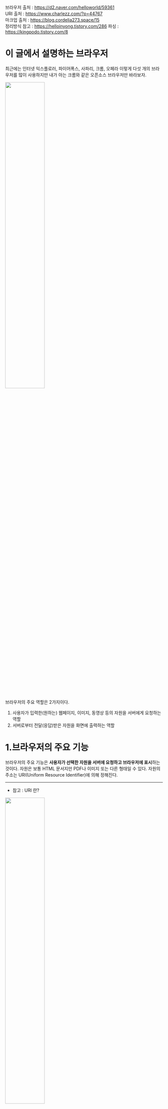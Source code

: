 브라우저 출처 : https://d2.naver.com/helloworld/59361 <br>
URI 출처      : https://www.charlezz.com/?p=44767 <br>
마크업 출처   : https://blog.cordelia273.space/15 <br>
정리방식 참고 : https://helloinyong.tistory.com/286
파싱 : https://kingpodo.tistory.com/8

# 이 글에서 설명하는 브라우저
최근에는 인터넷 익스플로러, 파이어폭스, 사파리, 크롬, 오페라 이렇게 다섯 개의 브라우저를 많이 사용하지만 내가 아는 크롬와 같은 오픈소스 브라우저만 바라보자.

<img src="https://github.com/steadykyu/TIL/blob/master/Miscellaneous/BackendRoadMap/img/3-10.png" width = 50% height = 50%>

브라우저의 주요 역할은 2가지이다.

1. 사용자가 입력한(원하는) 웹페이지, 이미지, 동영상 등의 자원을 서버에게 요청하는 역할
2. 서버로부터 전달(응답)받은 자원을 화면에 출력하는 역할

# 1.브라우저의 주요 기능
브라우저의 주요 기능은 **사용자가 선택한 자원을 서버에 요청하고 브라우저에 표시**하는 것이다. 
자원은 보통 HTML 문서지만 PDF나 이미지 또는 다른 형태일 수 있다. 자원의 주소는 URI(Uniform Resource Identifier)에 의해 정해진다.
***
+ 참고 : URI 란?

<img src="https://github.com/steadykyu/TIL/blob/master/Miscellaneous/BackendRoadMap/img/3-9.png" width = 50% height = 50%>

```
URI는 특정 리소스를 식별하는 통합 자원 식별자(Uniform Resource Identifier)를 의미한다. 
웹 기술에서 사용하는 논리적 또는 물리적 리소스를 식별하는 고유한 문자열 시퀀스다.

그림에서 두 주소는 모두 index.html을 가리키고 있다.
첫번째 주소는 웹서버의 실제 파일 위치를 나타내는 주소이므로 URI이면서 URL이다.
두번째 주소는 실제로 index라는 파일이 웹서버에 존재하지 않으므로 URL은 아니다. 
하지만 서버 내부에서 이를 처리하여 결국 index.html을 가리키기 때문에 URI라고 볼 수 있다.

비록 URL은 URI의 서브셋이지만 URI와 URL의 가장 큰 차이점은 바로 아래와 같다. 
- URI는 식별하고, URL은 위치를 가르킨다는 점이다.
```
***
브라우저는 HTML과 CSS 명세에 따라 HTML 파일을 해석해서 표시하는데 이 명세는 웹 표준화 기구인 W3C(World Wide Web Consortium)에서 정한다.과거에는 브라우저들이 일부만 이 명세에 따라 구현하고 독자적인 방법으로 확장함으로써 웹 제작자가 심각한 호환성 문제를 겪었지만 **최근에는 대부분의 브라우저가 표준 명세를 따른다.**

브라우저의 사용자 인터페이스는 서로 닮아 있는데 다음과 같은 요소들이 일반적이다.
+ URI를 입력할 수 있는 주소 표시 줄
+ 이전 버튼과 다음 버튼
+ 북마크
+ 새로 고침 버튼과 현재 문서의 로드를 중단할 수 있는 정지 버튼
+ 홈 버튼

브라우저의 사용자 인터페이스는 표준 명세가 없음에도 불구하고 수 년간 서로의 장점을 모방하면서 현재에 이르게 되었다. 
HTML5 명세는 주소 표시줄, 상태 표시줄, 도구 모음과 같은 일반적인 요소를 제외하고 브라우저의 필수 UI를 정의하지 않았다.

# 2.브라우저의 기본 구조
> 브라우저의 주요 구성 요소는 다음과 같다.(1.1)
1. 사용자 인터페이스 - 주소 표시줄, 이전/다음 버튼, 북마크 메뉴 등. 요청한 페이지를 보여주는 창을 제외한 나머지 모든 부분이다.
2. 브라우저 엔진 - 사용자 인터페이스와 렌더링 엔진 사이의 동작을 제어.
3. **렌더링 엔진** - 요청한 콘텐츠를 표시. 예를 들어 HTML을 요청하면 HTML과 CSS를 파싱하여 화면에 표시함.
4. 통신 - HTTP 요청과 같은 네트워크 호출에 사용됨. 이것은 플랫폼 독립적인 인터페이스이고 각 플랫폼 하부에서 실행됨.
5. UI 백엔드 - 콤보 박스와 창 같은 기본적인 장치를 그림. 플랫폼에서 명시하지 않은 일반적인 인터페이스로서, OS 사용자 인터페이스 체계를 사용.
6. 자바스크립트 해석기 - 자바스크립트 코드를 해석하고 실행.
7. 자료 저장소 - 이 부분은 자료를 저장하는 계층이다. 쿠키를 저장하는 것과 같이 모든 종류의 자원을 하드 디스크에 저장할 필요가 있다. HTML5 명세에는 브라우저가 지원하는 '웹 데이터 베이스'가 정의되어 있다.
<img src="https://github.com/steadykyu/TIL/blob/master/Miscellaneous/BackendRoadMap/img/3-1.png" width = 50% height = 50%>

크롬은 대부분의 브라우저와 달리 각 탭마다 별도의 렌더링 엔진 인스턴스를 유지하는 것이 주목할만하다. 각 탭은 독립된 프로세스로 처리된다.

# 3.렌더링 엔진의 정의
렌더링 엔진의 역할은 **요청 받은 내용을 브라우저 화면에 표시하는 일**이다.

렌더링 엔진은 HTML 및 XML 문서와 이미지를 표시할 수 있다. 물론 플러그인이나 브라우저 확장 기능을 이용해 PDF와 같은 다른 유형도 표시할 수 있다. 
**그러나 이 장에서는 HTML과 이미지를 CSS로 표시하는 주된 사용 패턴에 초점을 맞출 것이다.**

## 3.1 렌더링 엔진 - 웹킷 엔진
이 글에서 다루는 브라우저 크롬은 웹킷(Webkit) 엔진으로 제작되었다.현재는 자체 개발한 웹킷에서 파생된 Blink를 실제로 사용되고 있으나, 웹킷으로 다루도록 하겠다.

웹킷은 최초 리눅스 플랫폼에서 동작하기 위해 제작된 오픈소스 엔진인데 애플이 맥과 윈도우즈에서 사파리 브라우저를 지원하기 위해 수정을 가했다. 더 자세한 내용은 webkit.org를 참조한다.

> 파싱이란?

렌더링 엔진의 동작 과정에 들어가기 전에, 파싱이란 단어를 알고있어야한다.

<img src="https://github.com/steadykyu/TIL/blob/master/Miscellaneous/BackendRoadMap/img/3-11.png" width = 50% height = 50%>

parsing은 구문 분석이라고 한다.즉 데이터(문장)를 분해 분석하여 원하는 형태로 조립하고 다시 빼내는 프로그램을 말한다. 웹상에서 주어진 정보를 내가 원하는 형태로 가공하여 서버에서 불러들이는 작업을 말한다.

## 3.2동작 과정
렌더링 엔진은 통신으로부터 요청한 문서의 내용을 얻는 것으로 시작하는데 문서의 내용은 보통 8KB 단위로 전송된다.

다음은 렌더링 엔진의 기본적인 동작 과정이다.

<img src="https://github.com/steadykyu/TIL/blob/master/Miscellaneous/BackendRoadMap/img/3-2.png" width = 50% height = 50%>

렌더링 엔진(rendering engine)은 HTML 문서를 파싱하고 "콘텐츠 트리" 내부에서 태그를 DOM 노드로 변환한다. 그 다음 외부 CSS 파일과 함께 포함된 스타일 요소도 파싱한다. 
스타일 정보와 HTML 표시 규칙은 "렌더 트리"라고 부르는 또 다른 트리를 생성한다.(render tree/ 아래 예시를 참고하자)

렌더 트리는 색상 또는 면적과 같은 시각적 속성이 있는 사각형을 포함하고 있는데 정해진 순서대로 화면에 표시된다.

렌더 트리 생성이 끝나면 배치가 시작되는데 이것은 각 노드가 화면의 정확한 위치에 표시되는 것을 의미한다. 다음은 UI 백엔드에서 렌더 트리의 각 노드를 가로지르며 형상을 만들어 내는 그리기 과정이다.

일련의 과정들이 점진적으로 진행된다는 것을 아는 것이 중요하다. 렌더링 엔진은 좀 더 나은 사용자 경험을 위해 가능하면 빠르게 내용을 표시하는데 **모든 HTML을 파싱할 때까지 기다리지 않고 배치와 그리기 과정을 시작**한다. 
네트워크로부터 나머지 내용이 전송되기를 기다리는 동시에 받은 내용의 일부를 먼저 화면에 표시하는 것이다.

## 3.3동작 과정 예시
<img src="https://github.com/steadykyu/TIL/blob/master/Miscellaneous/BackendRoadMap/img/3-3.png" width = 50% height = 50%>

> 웹킷 동작과정

웹킷은 **렌더 객체(render object)** 로 구성되어 있는 **렌더 트리(render tree)** 라는 용어를 사용한다. 
요소를 배치하는데 **배치(layout)** 라는 용어를 사용하며 **어태치먼트(attachment)** 는 웹킷이 렌더 트리를 생성하기 위해 DOM 노드와 시각 정보를 연결하는 과정이다. 

# 4.파싱과 DOM 트리 구축
## 4.1 파싱 일반
문서 파싱은 브라우저가 코드를 이해하고 사용할 수 있는 구조로 변환하는 것을 의미한다. 파싱 결과는 보통 문서 구조를 나타내는 노드 트리인데 파싱 트리(parse tree) 또는 문법 트리(syntax tree)라고 부른다.

예를 들면 2+3-1과 같은 표현식은 다음과 같은 트리가 된다.
> 수학표현식을 파싱한 트리노드

<img src="https://github.com/steadykyu/TIL/blob/master/Miscellaneous/BackendRoadMap/img/3-5.png" width = 50% height = 50%>

### 4.1.1 문법
파싱은 문서에 작성된 언어 또는 형식의 규칙에 따르는데 파싱할 수 있는 **모든 형식은 정해진 용어와 구문 규칙에 따라야 한다.**
이것을 문맥 자유 문법이라고 한다. 인간의 언어는 이런 모습과는 다르기 때문에 기계적으로 파싱이 불가능하다.

### 4.1.2 파서-어휘 분석기 조합
파싱은 **어휘 분석**과 **구문 분석**이라는 두 가지로 구분할 수 있다.

1.어휘 분석은 자료를 토큰으로 분해하는 과정이다. 토큰은 유효하게 구성된 단위의 집합체로 용어집이라고도 할 수 있는데 인간의 언어로 말하자면 사전에 등장하는 모든 단어에 해당된다. 어휘 분석기는 공백과 줄 바꿈 같은 의미 없는 문자를 제거한다.

2.구문 분석은 언어의 구문 규칙을 적용하는 과정이다.

즉 파서는 보통 두 가지 일을 하는데 **자료를 유효한 토큰으로 분해하는 어휘 분석기(토큰 변환기 라고도 부름)** 가 있고 **언어 구문 규칙에 따라 문서 구조를 분석함으로써 파싱 트리를 생성**하는 파서가 있다. 

> 문서 소스로부터 파싱 트리를 만드는 과정

<img src="https://github.com/steadykyu/TIL/blob/master/Miscellaneous/BackendRoadMap/img/3-6.png" width = 15% height = 15%>

파싱 과정은 반복된다. 파서는 보통 어휘 분석기로부터 새 토큰을 받아서 구문 규칙과 일치(구문 분석)하는지 확인한다. 규칙에 맞으면 토큰에 해당하는 노드가 파싱 트리에 추가되고 파서는 또 다른 토큰을 요청한다.

규칙에 맞지 않으면 파서는 토큰을 내부적으로 저장하고 토큰과 일치하는 규칙이 발견될 때까지 요청한다. 맞는 규칙이 없는 경우 예외로 처리하는데 이것은 문서가 유효하지 않고 구문 오류를 포함하고 있다는 의미다.

### 4.1.3 변환
파서 트리는 최종 결과물이 아니다. 파싱은 보통 문서를 다른 양식으로 변환하는데 컴파일이 하나의 예가 된다.

소스 코드를 기계 코드로 만드는 컴파일러는 파싱 트리 생성 후 이를 기계 코드 문서로 변환한다.

> 컴파일 과정

<img src="https://github.com/steadykyu/TIL/blob/master/Miscellaneous/BackendRoadMap/img/3-7.png" width =15% height = 15%>

### 4.1.4 파싱 예
이전의 수학표현식을 파싱한 트리노드의 그림은 수학 표현식을 파싱 트리로 만들었었다. 간단한 수학 언어를 정의하고 파싱 과정을 살펴 보자.

어휘: 수학 언어는 정수, 더하기 기호, 빼기 기호를 포함한다.

구문규칙:
```
1.언어 구문의 기본적인 요소는 표현식, 항, 연산자이다.
2.언어에 포함되는 표현식의 수는 제한이 없다.
3.표현식은 "항" 뒤에 "연산자" 그 뒤에 또 다른 항이 따르는 형태로 정의한다.
4.연산자는 더하기 토큰 또는 빼기 토큰이다.
5.정수 토큰 또는 하나의 표현식은 항이다.
```
위의 어휘와 구문으로 입력된 값 2+3-1을 분석해 보자.

규칙에 맞는 첫 번째 부분 문자열은 2이다. 규칙 5번에 따르면 이것은 하나의 항이다.<br>

두 번째로 맞는 것은 2+3 인데 이것은 항 뒤에 연산자와 또 다른 항이 등장한다는 세 번째 규칙과도 일치한다. 
입력 값의 2+3-1까지 진행하면 또 다른 일치를 발견할 수 있다. 

2+3은 항과 연산자와 항으로 구성된 하나의 새로운 항이라는 것을 알고 있기 때문에 2+3-1은 하나의 표현식이 된다. 
반면 2++은 어떤 규칙과도 맞지 않기 때문에 유효하지 않은 입력이 된다.

### 4.1.5 어휘와 구문에 대한 공식적인 정의
+ 어휘는 보통 정규 표현식으로 표현한다. 예를 들면 언어는 다음과 같이 정의될 것이다.
```
INTEGER : 0|[1-9][0-9]*  
PLUS : +  
MINUS : - 
```
보시다시피 정수는 정규 표현식으로 정의한다.

+ 구문은 보통 BNF 라고 부르는 형식에 따라 정의한다. 언어는 다음과 같이 정의될 것이다.
```
expression := term operation term  
operation := PLUS | MINUS  
term := INTEGER | expression  
```
문법이 문맥 자유 문법이라면 언어는 정규 파서로 파싱할 수 있다. <br>
모든 형식이 정해진 용어와 구문 규칙에 따른다는 문맥 자유 문법을 쉽게 말하면 완전히 BNF로 표현 가능한 문법이라고 말할수 있다.
공식적인 정의는 위키백과의 문맥 자유 문법을 참조한다.

### 4.1.6 파서의 종류
파서는 기본적으로 **하향식 파서**와 **상향식 파서**가 있다. <br>
하향식 파서는 구문의 상위 구조로부터 일치하는 부분을 찾기 시작하는데 반해 상향식 파서는 낮은 수준에서 점차 높은 수준으로 찾는다.

두 종류의 파서가 예제를 어떻게 파싱하는지 살펴보자.

하향식 파서는 2+3과 같은 표현식에 해당하는 높은 수준의 규칙을 먼저 찾는다. 그 다음 표현식으로 2+3-1을 찾을 것이다. 
표현식을 찾는 과정은 일치하는 다른 규칙을 점진적으로 더 찾아내는 방식인데 어쨌거나 가장 높은 수준의 규칙을 먼저 찾는 것으로부터 시작한다.

상향식 파서는 입력 값을 규칙으로 바꾸는데 이 과정은 입력 값의 끝까지 진행된다. 부분적으로 일치하는 표현식은 파서 스택에 쌓인다.
> 상향식 파서 예시

스택|입력값(2+3-1)
---|---
항|+3-1
항연산자|3-1
표현식|-1
표현식 연산자|1
표현식|

상향식 파서는 입력 값의 오른쪽으로 이동하면서(입력 값의 처음을 가리키는 포인터가 오른쪽으로 이동하는 것을 상상) 구문 규칙으로 갈수록 남는 것이 점차 감소하기 때문에 이동-감소 파서라고 부른다.

### 4.1.7 파서 자동 생성
파서를 생성해 줄 수 있는 도구를 **파서 생성기**라고 한다. <br>
언어에 어휘나 구문 규칙 같은 문법을 부여하면 동작하는 파서를 만들어 준다. <br>
파서를 생성하는 것은 파싱에 대한 깊은 이해를 필요로 하고 수동으로 파서를 최적화하여 생성하는 것은 쉬운 일이 아니기 때문에 파서 생성기는 매우 유용하다.

웹킷은 잘 알려진 두 개의 파서 생성기를 사용한다. **어휘 생성을 위한 플렉스(Flex)**와 **파서 생성을 위한 바이슨(Bison)** 이다. 
렉스(Lex)와 약(Yacc)이라는 이름과 함께 들어본 적이 있을지도 모르겠다. 
플렉스는 **토큰의 정규 표현식 정의를 포함하는 파일을 입력** (주로 어휘) 받고 바이슨은 **BNF 형식의 언어 구문 규칙**을 입력 받는다.

## 4.2 HTML 파서
HTML 파서는 HTML 마크업을 파싱 트리로 변환한다.

> 마크업언어란?
``` 
"마크(Mark)"로 둘러싸인 언어입니다. "태크(Tag)"로 둘러싸였다고도 표현합니다.ex) < >
HTML, XML 등의 마크업 언어들은 문서의 구조를 정의합니다. 쉽게 말하면 문서의 골격에 해당하는 부분을 작성하는데 사용합니다.
```

### 4.2.1 HTML 문법 정의
HTML의 어휘와 문법은 W3C에 의해 명세로 정의되어 있다. 현재 버전은 HTML4와 초안 상태로 진행 중인 HTML5 이다.

### 4.2.2 문맥 자유 문법이 아님
파싱 일반 소개를 통해 알게 된 것처럼 문법은 BNF와 같은 형식을 이용하여 공식적으로 정의할 수 있다. 

안타깝게도 모든 전통적인 파서는 HTML에 적용할 수 없다. 그럼에도 불구하여 지금까지 파싱을 설명한 것은 그냥 재미 때문은 아니다. 파싱은 CSS와 자바스크립트를 파싱하는 데 사용된다. HTML은 파서가 요구하는 문맥 자유 문법에 의해 쉽게 정의할 수 없다.

HTML 정의를 위한 공식적인 형식으로 DTD(문서 형식 정의)가 있지만 이것은 문맥 자유 문법이 아니다.

이것은 언뜻 이상하게 보일 수도 있는데 HTML이 XML과 유사하기 때문이다. 사용할 수 있는 XML 파서는 많은데, HTML을 XML 형태로 재구성한 XHTML도 있는데 무엇이 큰 차이점일까?

차이점은 HTML이 더 **너그럽다**는 점이다. 
HTML은 암묵적으로 태그에 대한 생략이 가능하다. 가끔 시작 또는 종료 태그 등을 생략한다. 전반적으로 뻣뻣하고 부담스러운 XML에 반하여 HTML은 **유연한** 문법이다.

이런 작은 차이가 큰 차이를 만들어 낸다. 웹 제작자의 실수를 너그럽게 용서하고 편하게 만들어주는 이것이야 말로 HTML이 인기가 있었던 이유다.

다른 한편으로는 공식적인 문법으로 작성하기 어렵게 만드는 문제가 있다. 
**정리하자면 HTML은 파싱하기 어렵고 전통적인 구문 분석이 불가능하기 때문에 문맥 자유 문법이 아니라는 것이다.** 유사한 XML 파서로도 파싱하기 쉽지 않다. 

### 4.2.3 HTML DTD
HTML의 정의는 DTD 형식 안에 있는데 SGML 계열 언어의 정의를 이용한 것이다. 이 형식은 허용되는 모든 요소와 그들의 속성 그리고 중첩 구조에 대한 정의를 포함한다.

> SGML 언어란?
```
SGML(Standard Generalized Markup Language)은 문서용 마크업 언어를 정의하기 위한 메타 언어이다.

SGML은 많은 응용이 가능하도록 다양한 마크업 구문을 제공한다. 심지어는 SGML 선언을 변경함으로써 꺾쇠 괄호('<', '>')를 사용하지 않는 것도 가능하기 때문에, 상세 참조 구문(concrete reference syntax)로도 불린다.
```
앞서 말 한대로 HTML DTD는 문맥 자유 문법이 아니다.

DTD는 여러 변종이 있다. 엄격한 형식은 명세만을 따르지만 다른 형식은 낡은 브라우저에서 사용된 마크업을 지원한다.<br>
낡은 마크업을 지원하는 이유는 오래된 콘텐츠에 대한 하위 호환성 때문이다. 현재의 엄격한 형식 DTD는 www.w3.org/TR/html4/strict.dtd 에서 확인할 수 있다.

### 4.2.4 DOM
"파싱 트리"는 DOM 요소와 속성 노드의 트리로서 출력 트리가 된다.<br>
DOM은 문서 객체 모델(Document Object Model)의 준말이다. 이것은 HTML 문서의 객체 표현이고 외부를 향하는 자바스크립트와 같은 HTML 요소의 연결 지점이다. 트리의 최상위 객체는 문서이다.

DOM은 마크업과 1:1의 관계를 맺는다. 예를 들면 이런 마크업이 있다.
```html
 <html>
  <body>
   <p>Hello World</p>
   <div><img src="example.png" /></div>
  </body>
</html>  
```
이것은 아래와 같은 DOM 트리로 변환할 수 있다.
> 예제 마크업의 DOM트리

<img src="https://github.com/steadykyu/TIL/blob/master/Miscellaneous/BackendRoadMap/img/3-8.png" width = 50% height = 50%>

HTML과 마찬가지로 DOM은 W3C에 의해 명세(www.w3.org/DOM/DOMTR)가 정해져 있다. <br>
이것은 문서를 다루기 위한 일반적인 명세(설명서)인데 부분적으로 HTML 요소를 설명하기도 한다. 

트리가 DOM 노드를 포함한다고 말하는 것은 DOM 접점의 하나를 실행하는 요소를 구성한다는 의미다. 브라우저는 내부의 다른 속성들을 이용하여 이를 구체적으로 실행한다.(모르겠음)

### 4.2.5 파싱 알고리즘
앞서 말한대로 HTML은 일반적인 하향식 또는 상향식 파서로 파싱이 안되는데 그 이유는 다음과 같다.

1.언어의 너그러운 속성.
2.잘 알려져 있는 HTML 오류에 대한 브라우저의 관용.
3.변경에 의한 재파싱. 일반적으로 소스는 파싱하는 동안 변하지 않지만 HTML에서 document.write을 포함하고 있는 스크립트 태그는 토큰을 추가할 수 있기 때문에 실제로는 입력 과정에서 파싱이 수정된다.

일반적인 파싱 기술을 사용할 수 없기 때문에 브라우저는 HTML 파싱을 위해 별도의 파서를 생성한다.

알고리즘은 토큰화와 트리 구축 이렇게 두 단계로 되어 있다. 

토큰화는 어휘 분석으로서 입력 값을 토큰으로 파싱한다. HTML에서 토큰은 시작 태그, 종료 태그, 속성 이름과 속성 값이다.

토큰화는 토큰을 인지해서 트리 생성자로 넘기고 다른 토큰을 확인하기 위해 다음 문자를 확인한다. 그리고 입력의 마지막까지 이 과정을 반복한다.
> HTML 파싱 과정

<img src="https://github.com/steadykyu/TIL/blob/master/Miscellaneous/BackendRoadMap/img/3-12.png" width = 50% height = 50%>

### 4.2.6 토큰화 알고리즘
알고리즘의 결과물은 HTML 토큰이다. 알고리즘은 상태 기계(State Machine)라고 볼 수 있다.  각 상태는 하나 이상의 연속된 문자를 입력받아 이 문자에 따라 다음 상태를 갱신한다. 그러나 결과는 현재의 토큰화 상태와 트리 구축 상태의 영향을 받는데. 이것은 같은 문자를 읽어 들여도 현재 상태에 따라 다음 상태의 결과가 다르게 나온다는 것을 의미한다. 알고리즘은 전체를 설명하기에 너무 복잡하니 원리 이해를 도울만한 간단한 예제를 한번 보자.

다음은 HTML 토큰화를 설명하기 위한 기본적인 예제이다.
```html
 <html>
   <body>
      Hello world
   </body>
</html>
```
초기 상태는 **자료 상태** 이다. \< 문자를 만나면 상태는 **태그 열림 상태**로 변한다. a 부터 z까지의 문자를 만나면 "시작 태그 토큰"을 생성하고 상태는 "태그 이름 상태"로 변하는데 이 상태는 \> 문자를 만날 때까지 유지한다. 각 문자에는 새로운 토큰 이름이 붙는데 이 경우 생성된 토큰은 html 토큰이다.<br>
(자료상태 -> 태그 열림상태 -> 태그 이름 상태)

\>문자에 도달하면 현재 토큰이 발행되고 상태는 다시 "자료 상태"로 바뀐다. 태그는 동일한 절차에 따라 처리된다. 지금까지 html 태그와 body 태그를 발행했고 다시 "자료 상태"로 돌아왔다.  Hello World의 H 문자를 만나면 문자 토큰이 생성되고 발행될 것이다. 이것은 종료 태그의 < 문자를 만날 때까지 진행된다. Hello World의 각 문자를 위한 문자 토큰을 발행할 것이다.<br>
( 태그 이름 상태 -> (\>)자료상태 -> 문자토큰 생성 및 발행)

다시 "태그 열림 상태"가 되었다. / 문자는 종료 태그 토큰을 생성하고 "태그 이름 상태"로 변경 될 것이다. 이 상태는 > 문자를 만날 때까지 유지된다. 그리고 새로운 태그 토큰이 발행되고 다시 "자료 상태"가 된다. 또한 동일하게 처리될 것이다.<br>
(문자토큰 생성 및 발행 --> (\</)종료 태그열림상태 -> (\>)자료상태 )

> 입력 예제의 토큰화

<img src="https://github.com/steadykyu/TIL/blob/master/Miscellaneous/BackendRoadMap/img/3-13.png" width = 50% height = 50%>

### 4.2.7 트리 구축 알고리즘
파서가 생성되면 문서 객체가 생성된다. 트리 구축이 진행되는 동안 문서 최상단에서는 DOM 트리가 수정되고 요소가 추가된다. 토큰화에 의해 발행된 각 노드는 트리 생성자에 의해 처리된다. 각 토큰을 위한 DOM 요소의 명세는 정의되어 있다. DOM 트리에 요소를 추가하는 것이 아니라면 열린 요소는 스택(임시 버퍼 저장소)에 추가된다. 이 스택은 부정확한 중첩과 종료되지 않은 태그를 교정한다. 알고리즘은 상태 기계라고 설명할 수 있고 상태는 "삽입 모드" 라고 부른다.

아래 입력 예제의 트리 생성 과정을 보자.
```
 <html>
   <body>
      Hello world
   </body>
</html>  
```
트리 구축 단계의 입력 값은 토큰화 단계에서 만들어지는 일련의 토큰이다. 받은 html 토큰은 "html 이전" 모드가 되고 토큰은 이 모드에서 처리된다. 이것은 HTMLHtmlElement 요소를 생성하고 문서 객체의 최상단에 추가된다.

상태는 "head 이전" 모드로 바뀌었고 "body" 토큰을 받았다. "head" 토큰이 없더라도 HTMLHeadElement는 묵시적으로 생성되어 트리에 추가될 것이다.

곧이어 "head 안쪽" 모드로 이동했고 다음은 "head 다음" 모드로 간다. body 토큰이 처리 되었고 HTMLBodyElement가 생성되어 추가됐으며 "body 안쪽" 모드가 되었다.

"Hellow world" 문자열의 문자 토큰을 받았다. 첫 번째 토큰이 생성되고 "본문" 노드가 추가되면서 다른 문자들이 그 노드에 추가될 것이다.

body 종료 토큰을 받으면 "body 다음" 모드가 된다. html 종료 태그를 만나면 "body 다음 다음" 모드로 바뀐다. 마지막 파일 토큰을 받으면 파싱을 종료한다.

> 예제 html 트리 구축

<img src="https://github.com/steadykyu/TIL/blob/master/Miscellaneous/BackendRoadMap/img/3-14.png" width = 50% height = 50%>

### 4.2.8 파싱이 끝난 이후의 동작
이번 단계에서 브라우저는 문서와 상호작용할 수 있게 되고 문서 파싱 이후에 실행되어야 하는 "지연" 모드 스크립트를 파싱하기 시작한다. 문서 상태는 "완료"가 되고 "로드" 이벤트가 발생한다.

### 4.2.9 브라우저의 오류 처리
HTML 페이지에서 "유효하지 않은 구문" 이라는 오류를 본 적이 없을 것이다. 이는 브라우저가 모든 오류 구문을 교정하기 때문이다. 아래 오류가 포함된 HTML 예제를 보자.
```
<html>  
   <mytag></mytag>
   <div>
     <p>
   </div>
   Really lousy HTML
   </p>
</html>
```
나는 일부러 여러 가지 규칙을 위반 했다. "mytag"는 표준 태그가 아니고 "p" 태그와 "div" 태그는 중첩 오류가 있다. 그러나 브라우저는 투덜거리지 않고 올바르게 표시하는데 **이는 파서가 HTML 제작자의 실수를 수정했기 때문이다.**

잘 알려진 HTML 오류를 많은 사이트에서 발견할 수 있지만 브라우저는 다른 브라우저들이 했던 것처럼 관습적으로 오류를 고치고 있다.

> <br> 대신 </br>
어떤 사이트는 <br> 대신 </br>을 사용한다. 인터넷 익스플로러, 파이어폭스와 호환성을 갖기 위해 웹킷은 이것을 \<br\> 으로 간주한다. 코드는 다음과 같다.
```
if(t->isCloseTag(brTag) && m_document->inCompatMode()) {  
    reportError(MalformedBRError);
    t->beginTag = true;
}
```
오류는 내부적으로 처리하고 사용자에게는 표시하지 않는다.

> 어긋난 표
+ 어긋난 표는 표 안에 또 다른 표가 th 또는 td 셀 내부에 있지 않은 것을 의미한다. 아래 예제와 같은 경우를 말한다.
```
<table>

    <table>

    <tr><td>inner table</td></tr>

    </table>

    <tr><td>outer table</td></tr>

</table>  
```
이런 경우 웹킷은 표의 중첩을 분해하여 형제 요소가 되도록 처리한다.
```
<table>

    <tr><td>outer table</td></tr>

</table>

<table>

    <tr><td>inner table</td></tr>

</table>  
```
아래의 코드로 오류를 처리한다.
```
if(m_inStrayTableContent && localName == tableTag)  
popBlock(tableTag);  
```
웹킷은 이런 오류를 처리하는데 스택을 사용한다. 안쪽의 표는 바깥쪽 표의 외부로 옮겨져서 형제 요소가 된다.

> 중첩된 폼 요소
폼 안에 또 다른 폼을 넣은 경우 안쪽의 폼은 무시된다. 코드는 다음과 같다.
```
if(!m_currentFormElement) {  
    m_currentFormElement = new HTMLFormElement(formTag, m_document);
}
```

> 태그 중첩이 너무 깊을 때
www.liceo.edu.mx 사이트는 약 1,500개 수준의 태그 중첩이 되어 있는 예제인데 모든 요소가 \<b\>로 되어 있다. 최대 20개의 중첩만 허용하고 나머지는 무시한다.

> 잘못 닫힌 html 또는 body 태그
깨진 html을 지원한다. 일부 바보 같은 페이지는 문서가 끝나기 전에 body를 닫아버리기 때문에 브라우저는 body 태그를 닫지 않는다. 대신 종료를 위해 end()를 호출한다.

### 정리
웹킷 오류 처리 코드에 예제로 등장하는 것을 원치 않는다면 웹 제작자는 올바른 HTML 작성을 위해 신경 써야 할 것이다.

## 4.3 CSS 파싱
( 개념이 안잡혀서 일단 다른 부분 공부)
